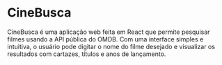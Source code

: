 # CineBusca

CineBusca é uma aplicação web feita em React que permite pesquisar filmes usando a API pública do OMDB.
Com uma interface simples e intuitiva, o usuário pode digitar o nome do filme desejado e visualizar os resultados com cartazes, títulos e anos de lançamento.


